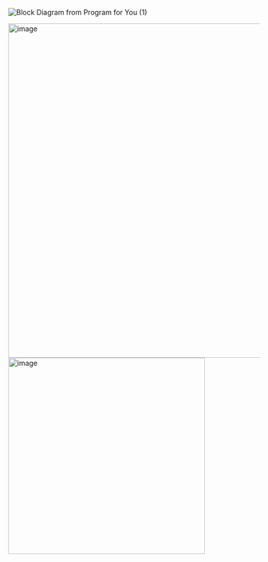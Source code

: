 ![Block Diagram from Program for You (1)](https://github.com/user-attachments/assets/25e6827e-96a9-4e50-9f9f-897d3393e5ad)

<img width="671" alt="image" src="https://github.com/user-attachments/assets/44bcfd81-650c-44cf-b504-c4a19fc55afe">

<img width="394" alt="image" src="https://github.com/user-attachments/assets/075dc05d-e3ab-4820-bf1e-371ad2808db9">
